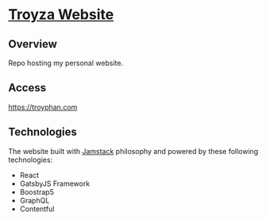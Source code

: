 # [Troyza Website](https://troyza.netlify.app/)

## Overview
Repo hosting my personal website.

## Access
https://troyphan.com

## Technologies
The website built with [Jamstack](https://www.gatsbyjs.com/docs/glossary/jamstack/) philosophy and powered by these following technologies: 
- React
- GatsbyJS Framework
- Boostrap5
- GraphQL
- Contentful
